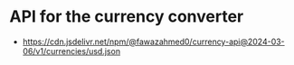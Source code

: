 #   API for the currency converter
-   https://cdn.jsdelivr.net/npm/@fawazahmed0/currency-api@2024-03-06/v1/currencies/usd.json